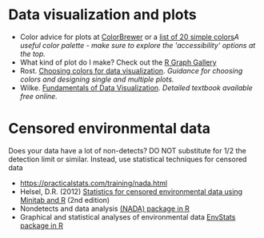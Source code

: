 # Data visualization and plots
- Color advice for plots at [ColorBrewer](http://colorbrewer2.org/#type=sequential&scheme=BuGn&n=3) or a [list of 20 simple colors](https://sashat.me/2017/01/11/list-of-20-simple-distinct-colors/)_A useful color palette - make sure to explore the 'accessibility' options at the top._
- What kind of plot do I make? Check out the [R Graph Gallery](https://www.r-graph-gallery.com/)
 - Rost. [Choosing colors for data visualization](https://blog.datawrapper.de/colors/). _Guidance for choosing colors and designing single and multiple plots._
 - Wilke. [Fundamentals of Data Visualization](https://serialmentor.com/dataviz/). _Detailed textbook available free online._ 

# Censored environmental data
Does your data have a lot of non-detects? DO NOT substitute for 1/2 the detection limit or similar. Instead, use statistical techniques for censored data
- https://practicalstats.com/training/nada.html
- Helsel, D.R. (2012) [Statistics for censored environmental data using Minitab and R](https://www.amazon.com/Statistics-Censored-Environmental-Using-Minitab/dp/0470479884) (2nd edition)
- Nondetects and data analysis [(NADA) package in R](https://cran.r-project.org/web/packages/NADA/NADA.pdf)
- Graphical and statistical analyses of environmental data [EnvStats package in R](https://cran.r-project.org/web/packages/EnvStats/index.html)
